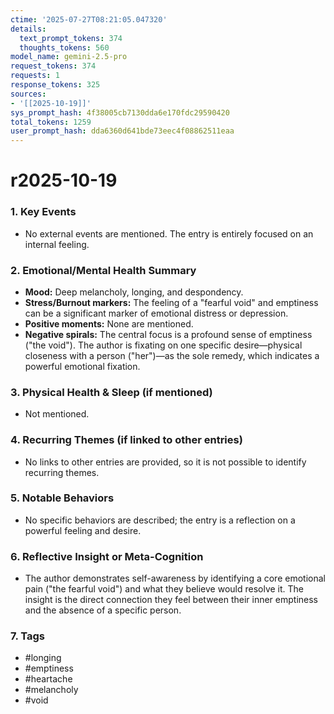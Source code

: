 ```yaml
---
ctime: '2025-07-27T08:21:05.047320'
details:
  text_prompt_tokens: 374
  thoughts_tokens: 560
model_name: gemini-2.5-pro
request_tokens: 374
requests: 1
response_tokens: 325
sources:
- '[[2025-10-19]]'
sys_prompt_hash: 4f38005cb7130dda6e170fdc29590420
total_tokens: 1259
user_prompt_hash: dda6360d641bde73eec4f08862511eaa
---
```

# r2025-10-19

### 1. Key Events
*   No external events are mentioned. The entry is entirely focused on an internal feeling.

### 2. Emotional/Mental Health Summary
*   **Mood:** Deep melancholy, longing, and despondency.
*   **Stress/Burnout markers:** The feeling of a "fearful void" and emptiness can be a significant marker of emotional distress or depression.
*   **Positive moments:** None are mentioned.
*   **Negative spirals:** The central focus is a profound sense of emptiness ("the void"). The author is fixating on one specific desire—physical closeness with a person ("her")—as the sole remedy, which indicates a powerful emotional fixation.

### 3. Physical Health & Sleep (if mentioned)
*   Not mentioned.

### 4. Recurring Themes (if linked to other entries)
*   No links to other entries are provided, so it is not possible to identify recurring themes.

### 5. Notable Behaviors
*   No specific behaviors are described; the entry is a reflection on a powerful feeling and desire.

### 6. Reflective Insight or Meta-Cognition
*   The author demonstrates self-awareness by identifying a core emotional pain ("the fearful void") and what they believe would resolve it. The insight is the direct connection they feel between their inner emptiness and the absence of a specific person.

### 7. Tags
*   #longing
*   #emptiness
*   #heartache
*   #melancholy
*   #void